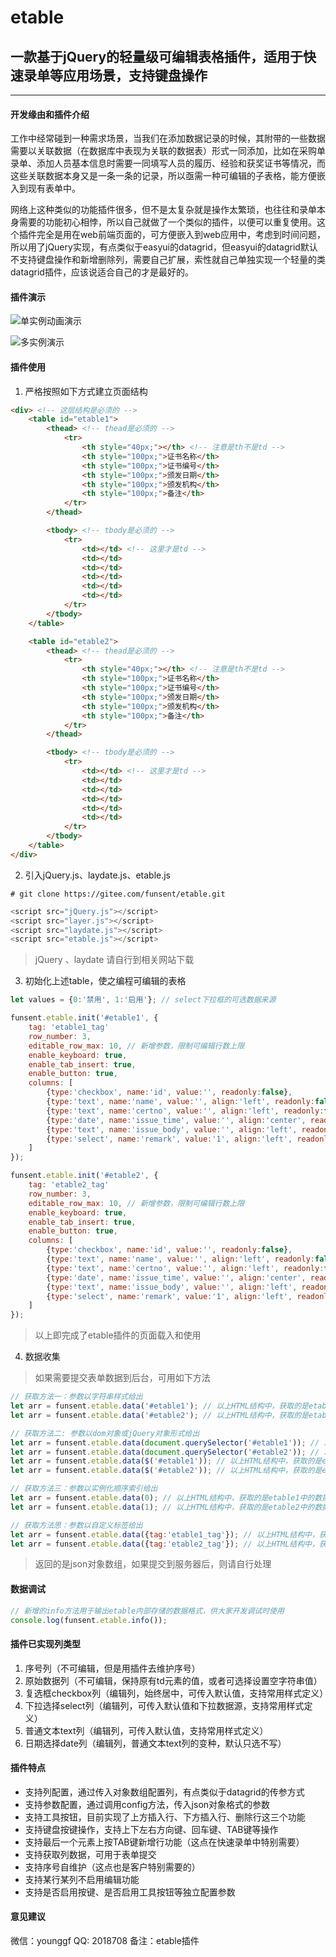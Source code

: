 # etable

## 一款基于jQuery的轻量级可编辑表格插件，适用于快速录单等应用场景，支持键盘操作

---

#### 开发缘由和插件介绍

工作中经常碰到一种需求场景，当我们在添加数据记录的时候，其附带的一些数据需要以关联数据（在数据库中表现为关联的数据表）形式一同添加，比如在采购单录单、添加人员基本信息时需要一同填写人员的履历、经验和获奖证书等情况，而这些关联数据本身又是一条一条的记录，所以亟需一种可编辑的子表格，能方便嵌入到现有表单中。

网络上这种类似的功能插件很多，但不是太复杂就是操作太繁琐，也往往和录单本身需要的功能初心相悖，所以自己就做了一个类似的插件，以便可以重复使用。这个插件完全是用在web前端页面的，可方便嵌入到web应用中，考虑到时间问题，所以用了jQuery实现，有点类似于easyui的datagrid，但easyui的datagrid默认不支持键盘操作和新增删除列，需要自己扩展，索性就自己单独实现一个轻量的类datagrid插件，应该说适合自己的才是最好的。

#### 插件演示

![单实例动画演示](tests/instance.gif)

![多实例演示](tests/instances.png)

#### 插件使用

1.  严格按照如下方式建立页面结构

```html
<div> <!-- 这层结构是必须的 -->
    <table id="etable1">
        <thead> <!-- thead是必须的 -->
            <tr>
                <th style="40px;"></th> <!-- 注意是th不是td -->
                <th style="100px;">证书名称</th>
                <th style="100px;">证书编号</th>
                <th style="100px;">颁发日期</th>
                <th style="100px;">颁发机构</th>
                <th style="100px;">备注</th>
            </tr>
        </thead>

        <tbody> <!-- tbody是必须的 -->
            <tr>
                <td></td> <!-- 这里才是td -->
                <td></td>
                <td></td>
                <td></td>
                <td></td>
                <td></td>
            </tr>
        </tbody>
    </table>

    <table id="etable2">
        <thead> <!-- thead是必须的 -->
            <tr>
                <th style="40px;"></th> <!-- 注意是th不是td -->
                <th style="100px;">证书名称</th>
                <th style="100px;">证书编号</th>
                <th style="100px;">颁发日期</th>
                <th style="100px;">颁发机构</th>
                <th style="100px;">备注</th>
            </tr>
        </thead>

        <tbody> <!-- tbody是必须的 -->
            <tr>
                <td></td> <!-- 这里才是td -->
                <td></td>
                <td></td>
                <td></td>
                <td></td>
                <td></td>
            </tr>
        </tbody>
    </table>
</div>
```

2.  引入jQuery.js、laydate.js、etable.js


```shell
# git clone https://gitee.com/funsent/etable.git
```

```javascript
<script src="jQuery.js"></script>
<script src="layer.js"></script>
<script src="laydate.js"></script>
<script src="etable.js"></script>
```

> jQuery 、laydate 请自行到相关网站下载


3.  初始化上述table，使之编程可编辑的表格

```javascript
let values = {0:'禁用', 1:'启用'}; // select下拉框的可选数据来源

funsent.etable.init('#etable1', {
    tag: 'etable1_tag'
    row_number: 3,
    editable_row_max: 10, // 新增参数，限制可编辑行数上限
    enable_keyboard: true,
    enable_tab_insert: true,
    enable_button: true,
    columns: [
        {type:'checkbox', name:'id', value:'', readonly:false},
        {type:'text', name:'name', value:'', align:'left', readonly:false},
        {type:'text', name:'certno', value:'', align:'left', readonly:false},
        {type:'date', name:'issue_time', value:'', align:'center', readonly:true},
        {type:'text', name:'issue_body', value:'', align:'left', readonly:false},
        {type:'select', name:'remark', value:'1', align:'left', readonly:false, values:values, style:{padding:'4px 4px 5px'}},
    ]
});

funsent.etable.init('#etable2', {
    tag: 'etable2_tag'
    row_number: 3,
    editable_row_max: 10, // 新增参数，限制可编辑行数上限
    enable_keyboard: true,
    enable_tab_insert: true,
    enable_button: true,
    columns: [
        {type:'checkbox', name:'id', value:'', readonly:false},
        {type:'text', name:'name', value:'', align:'left', readonly:false},
        {type:'text', name:'certno', value:'', align:'left', readonly:false},
        {type:'date', name:'issue_time', value:'', align:'center', readonly:true},
        {type:'text', name:'issue_body', value:'', align:'left', readonly:false},
        {type:'select', name:'remark', value:'1', align:'left', readonly:false, values:values, style:{padding:'4px 4px 5px'}},
    ]
});
```
> 以上即完成了etable插件的页面载入和使用

4.  数据收集

> 如果需要提交表单数据到后台，可用如下方法

```javascript
// 获取方法一：参数以字符串样式给出
let arr = funsent.etable.data('#etable1'); // 以上HTML结构中，获取的是etable1中的数据
let arr = funsent.etable.data('#etable2'); // 以上HTML结构中，获取的是etable2中的数据

// 获取方法二: 参数以dom对象或jQuery对象形式给出
let arr = funsent.etable.data(document.querySelector('#etable1')); // 以上HTML结构中，获取的是etable1中的数据
let arr = funsent.etable.data(document.querySelector('#etable2')); // 以上HTML结构中，获取的是etable2中的数据
let arr = funsent.etable.data($('#etable1')); // 以上HTML结构中，获取的是etable1中的数据
let arr = funsent.etable.data($('#etable2')); // 以上HTML结构中，获取的是etable2中的数据

// 获取方法三：参数以实例化顺序索引给出
let arr = funsent.etable.data(0); // 以上HTML结构中，获取的是etable1中的数据
let arr = funsent.etable.data(1); // 以上HTML结构中，获取的是etable2中的数据

// 获取方法思：参数以自定义标签给出
let arr = funsent.etable.data({tag:'etable1_tag'}); // 以上HTML结构中，获取的是etable1中的数据
let arr = funsent.etable.data({tag:'etable2_tag'}); // 以上HTML结构中，获取的是etable2中的数据
```

>  返回的是json对象数组，如果提交到服务器后，则请自行处理

#### 数据调试

```javascript
// 新增的info方法用于输出etable内部存储的数据格式，供大家开发调试时使用
console.log(funsent.etable.info());
```

#### 插件已实现列类型

1. 序号列（不可编辑，但是用插件去维护序号）
2. 原始数据列（不可编辑，保持原有td元素的值，或者可选择设置空字符串值）
3. 复选框checkbox列（编辑列，始终居中，可传入默认值，支持常用样式定义）
4. 下拉选择select列（编辑列，可传入默认值和下拉数据源，支持常用样式定义）
5. 普通文本text列（编辑列，可传入默认值，支持常用样式定义）
6. 日期选择date列（编辑列，普通文本text列的变种，默认只选不写）

#### 插件特点

- 支持列配置，通过传入对象数组配置列，有点类似于datagrid的传参方式
- 支持参数配置，通过调用config方法，传入json对象格式的参数
- 支持工具按钮，目前实现了上方插入行、下方插入行、删除行这三个功能
- 支持键盘按键操作，支持上下左右方向键、回车键、TAB键等操作
- 支持最后一个元素上按TAB键新增行功能（这点在快速录单中特别需要）
- 支持获取列数据，可用于表单提交
- 支持序号自维护（这点也是客户特别需要的）
- 支持某行某列不启用编辑功能
- 支持是否启用按键、是否启用工具按钮等独立配置参数


#### 意见建议

微信：younggf
QQ: 2018708
备注：etable插件
